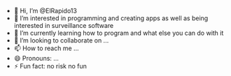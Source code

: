 - 👋 Hi, I’m @ElRapido13
- 👀 I’m interested in programming and creating apps as well as being interested in surveillance software  
- 🌱 I’m currently learning how to program and what else you can do with it 
- 💞️ I’m looking to collaborate on ...
- 📫 How to reach me ...
- 😄 Pronouns: ...
- ⚡ Fun fact: no risk no fun 

<!---
ElRapido13/ElRapido13 is a ✨ special ✨ repository because its `README.md` (this file) appears on your GitHub profile.
You can click the Preview link to take a look at your changes.
--->
